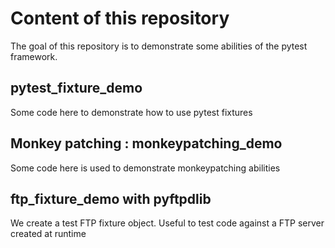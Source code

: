 # Content of this repository

The goal of this repository is to demonstrate some abilities of 
the pytest framework.

## pytest_fixture_demo

Some code here to demonstrate how to use pytest fixtures

## Monkey patching : monkeypatching_demo

Some code here is used to demonstrate monkeypatching abilities

## ftp_fixture_demo with pyftpdlib

We create a test FTP fixture object. Useful to test code 
against a FTP server created at runtime

